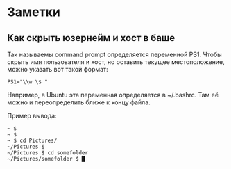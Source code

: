 # Заметки

## Как скрыть юзернейм и хост в баше

Так называемы command prompt определяется переменной PS1.
Чтобы скрыть имя пользователя и хост, но оставить текущее местоположение,
можно указать вот такой формат:

    PS1="\\w \$ "

Например, в Ubuntu эта переменная определяется в ~/.bashrc.
Там её можно и переопределить ближе к концу файла.

Пример вывода:

```
~ $
~ $
~ $ cd Pictures/
~/Pictures $
~/Pictures $ cd somefolder
~/Pictures/somefolder $ █
```

